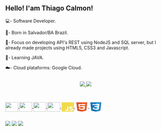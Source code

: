 ## Hello! I'am Thiago Calmon!

💻- Software Developer.

📍- Born in Salvador/BA Brazil.

🎯- Focus on developing API's REST using NodeJS and SQL server, but I already made projects using HTML5, CSS3 and Javascript.

📖- Learning JAVA.

☁️- Cloud plataforms: Google Cloud.
 
 ##
 
<div align="center">
  <a href="https://github.com/devThiago1">
  <img height="180em" src="https://github-readme-stats.vercel.app/api?username=devThiago1&show_icons=true&theme=highcontrast&include_all_commits=true&count_private=true"/>
  <img height="180em" src="https://github-readme-stats.vercel.app/api/top-langs/?username=devThiago1&layout=compact&langs_count=98&theme=highcontrast"/>
</div>

  ##

<div style="display: inline_block"><br>
  <img align="center" height="30" width="40" src="https://cdn.jsdelivr.net/gh/devicons/devicon/icons/nodejs/nodejs-original.svg" />
  <img align="center" height="30" width="40" src="https://cdn.jsdelivr.net/gh/devicons/devicon/icons/mysql/mysql-original-wordmark.svg" />
  <img align="center" height="30" width="40" src="https://cdn.jsdelivr.net/gh/devicons/devicon/icons/git/git-original.svg" />
  <img align="center" height="30" width="40" src="https://cdn.jsdelivr.net/gh/devicons/devicon/icons/heroku/heroku-original.svg" />         
  <img align="center" height="30" width="40" src="https://raw.githubusercontent.com/devicons/devicon/master/icons/javascript/javascript-plain.svg">
  <img align="center" height="30" width="40" src="https://raw.githubusercontent.com/devicons/devicon/master/icons/html5/html5-original.svg">
  <img align="center" height="30" width="40" src="https://raw.githubusercontent.com/devicons/devicon/master/icons/css3/css3-original.svg">   
</div>

  ##

<div>
  <a href="https://www.linkedin.com/in/thiago-amorim-79ba951ab" target="_blank"> <img src="https://img.shields.io/badge/LinkedIn-0077B5?style=for-the-badge&logo=linkedin&logoColor=white"target="_blank"></a>
  <a href = "mailto:thiagocalmon4@gmail.com"><img src="https://img.shields.io/badge/-Gmail-%23333?style=for-the-badge&logo=gmail&logoColor=white" target="_blank"></a>
  <a href = "https://leetcode.com/devThiago1" target="_blank"><img src="https://img.shields.io/badge/-LeetCode-FFA116?style=for-the-badge&logo=LeetCode&logoColor=black"></a>
</div>
